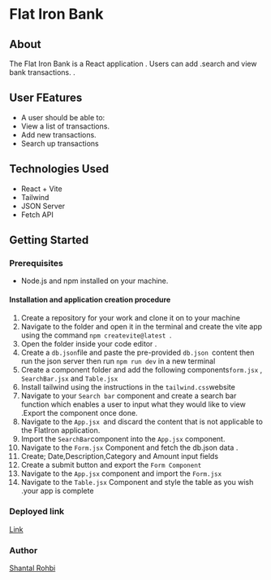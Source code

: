 # Flat Iron Bank
## About
The Flat Iron Bank is  a React application . Users can add .search and view bank transactions. .

## User FEatures
- A user should be able to:
- View a list of transactions.
- Add new transactions.
- Search up transactions

## Technologies Used
- React + Vite
- Tailwind
- JSON Server
- Fetch API
## Getting Started
### Prerequisites
- Node.js and npm installed on your machine.
#### Installation and application creation procedure
1. Create a repository for your work and clone it on to your  machine
2. Navigate to the folder and open it in the terminal and create the vite app using the command `npm createvite@latest `.
3. Open the folder inside your code editor .
5. Create a ` db.json `file and paste the  pre-provided  `db.json `content then run the json server  then run `npm run dev` in a new terminal
6. Create a component folder and add  the following components`form.jsx` , `SearchBar.jsx` and `Table.jsx` 
7. Install tailwind  using the instructions in the `tailwind.css`website 
8. Navigate to your `Search bar` component and create  a search bar function
 which enables a user to input what they would like to view .Export the component once done.
 9. Navigate to the `App.jsx `and discard the content that is not applicable to the  FlatIron application.
 10. Import the `SearchBar`component into the `App.jsx` component.
 11. Navigate to the `Form.jsx` Component and fetch the db.json  data . 
 12. Create; Date,Description,Category and Amount input fields 
 13. Create a submit button and export the `Form Component`
 14. Navigate to the `App.jsx` component and import the `Form.jsx`
 15. Navigate to  the  `Table.jsx` Component and style the table as you wish .your app is complete

  





### Deployed link
[Link](https://phase-2-code-challenge-chi.vercel.app/)

### Author
[Shantal Rohbi](https://github.com/rohbi05)

